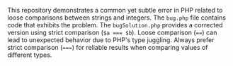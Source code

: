 This repository demonstrates a common yet subtle error in PHP related to loose comparisons between strings and integers.  The `bug.php` file contains code that exhibits the problem. The `bugSolution.php` provides a corrected version using strict comparison (`$a === $b`).  Loose comparison (`==`) can lead to unexpected behavior due to PHP's type juggling.  Always prefer strict comparison (`===`) for reliable results when comparing values of different types.